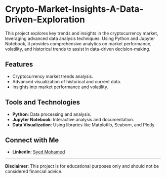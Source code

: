# Crypto-Market-Insights-A-Data-Driven-Exploration

This project explores key trends and insights in the cryptocurrency market, leveraging advanced data analysis techniques. Using Python and Jupyter Notebook, it provides comprehensive analytics on market performance, volatility, and historical trends to assist in data-driven decision-making.

## Features
- Cryptocurrency market trends analysis.
- Advanced visualization of historical and current data.
- Insights into market performance and volatility.

## Tools and Technologies
- **Python**: Data processing and analysis.
- **Jupyter Notebook**: Interactive analysis and documentation.
- **Data Visualization**: Using libraries like Matplotlib, Seaborn, and Plotly.

## Connect with Me
- **LinkedIn**: [Syed Mohamed](https://www.linkedin.com/in/syedabdulhamid/)
---

**Disclaimer**: This project is for educational purposes only and should not be considered financial advice.
